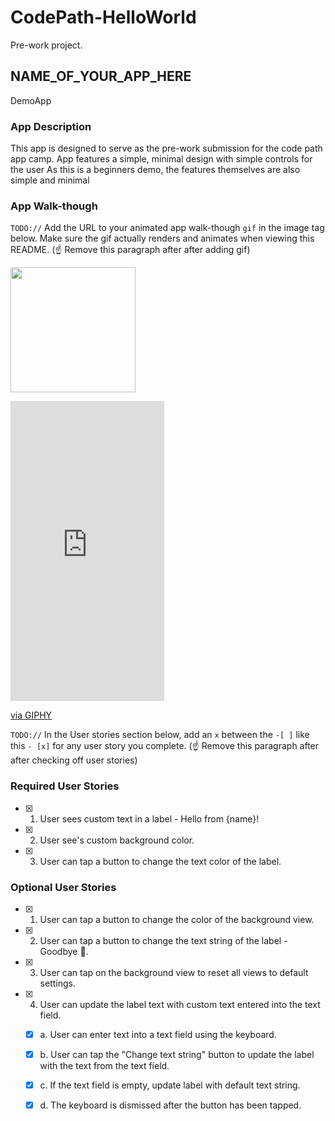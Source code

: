 # CodePath-HelloWorld
Pre-work project. 

## NAME_OF_YOUR_APP_HERE
DemoApp

### App Description
This app is designed to serve as the pre-work submission for the code path app camp. 
App features a simple, minimal design with simple controls for the user
As this is a beginners demo, the features themselves are also simple and minimal

### App Walk-though
`TODO://` Add the URL to your animated app walk-though `gif` in the image tag below. Make sure the gif actually renders and animates when viewing this README. (☝️ Remove this paragraph after after adding gif)

<img src="https://giphy.com/gifs/1BhD32dhhzCgY06ppa" width=200><br>
<iframe src="https://giphy.com/embed/1BhD32dhhzCgY06ppa" width="246" height="480" frameBorder="0" class="giphy-embed" allowFullScreen></iframe><p><a href="https://giphy.com/gifs/1BhD32dhhzCgY06ppa">via GIPHY</a></p>

`TODO://` In the User stories section below, add an `x` between the `-[ ]` like this `- [x]` for any user story you complete. (☝️ Remove this paragraph after after checking off user stories)

### Required User Stories
- [X] 1. User sees custom text in a label - Hello from {name}!
- [X] 2. User see's custom background color.
- [X] 3. User can tap a button to change the text color of the label.

### Optional User Stories
- [X] 1. User can tap a button to change the color of the background view.
- [X] 2. User can tap a button to change the text string of the label - Goodbye 👋.
- [X] 3. User can tap on the background view to reset all views to default settings.
- [X] 4. User can update the label text with custom text entered into the text field.
   - [X] a. User can enter text into a text field using the keyboard.
   - [X] b. User can tap the "Change text string" button to update the label with the text from the text field.
   - [X] c. If the text field is empty, update label with default text string.
   - [X] d. The keyboard is dismissed after the button has been tapped.

